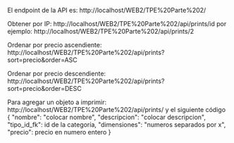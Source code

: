 El endpoint de la API es: http://localhost/WEB2/TPE%20Parte%202/

Obtener por IP: http://localhost/WEB2/TPE%20Parte%202/api/prints/id por ejemplo: http://localhost/WEB2/TPE%20Parte%202/api/prints/2

Ordenar por precio ascendiente: http://localhost/WEB2/TPE%20Parte%202/api/prints?sort=precio&order=ASC

Ordenar por precio descendiente: http://localhost/WEB2/TPE%20Parte%202/api/prints?sort=precio&order=DESC

Para agregar un objeto a imprimir: http://localhost/WEB2/TPE%20Parte%202/api/prints/
 y el siguiente código
{
    "nombre": "colocar nombre",
    "descripcion": "colocar descripcion",
    "tipo_id_fk": id de la categoría,
    "dimensiones": "numeros separados por x",
    "precio": precio en numero entero
}